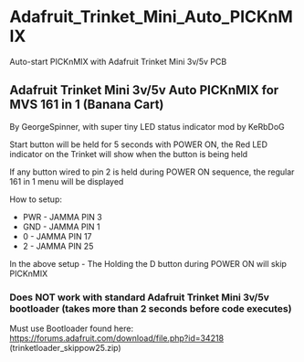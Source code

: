 # Adafruit_Trinket_Mini_Auto_PICKnMIX
Auto-start PICKnMIX with Adafruit Trinket Mini 3v/5v PCB
## Adafruit Trinket Mini 3v/5v Auto PICKnMIX for MVS 161 in 1 (Banana Cart)

By GeorgeSpinner, with super tiny LED status indicator mod by KeRbDoG

Start button will be held for 5 seconds with POWER ON, the Red LED indicator on the Trinket will show when the button is being held

If any button wired to pin 2 is held during POWER ON sequence, the regular 161 in 1 menu will be displayed

How to setup:
  - PWR - JAMMA PIN 3
  - GND - JAMMA PIN 1
  - 0   - JAMMA PIN 17
  - 2   - JAMMA PIN 25

In the above setup - The Holding the D button during POWER ON will skip PICKnMIX

### Does NOT work with standard Adafruit Trinket Mini 3v/5v bootloader (takes more than 2 seconds before code executes)
Must use Bootloader found here: https://forums.adafruit.com/download/file.php?id=34218 (trinketloader_skippow25.zip) 
